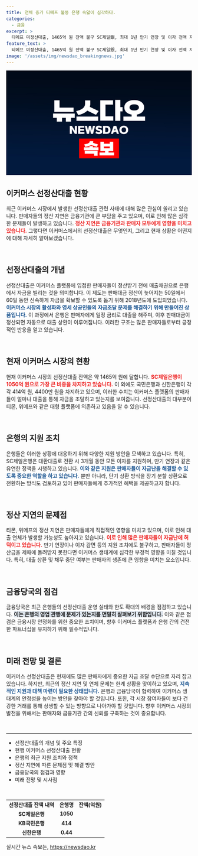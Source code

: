 ```yaml
---
title: 연체 증가 티메프 불똥 은행 속앓이 심각하다.
categories:
  - 금융
excerpt: >
  티메프 미정산대출, 1465억 원 잔액 불구 SC제일銀, 최대 1년 만기 연장 및 이자 전액 지원! 대출 연체 문제로 판매자들 시름 깊어져. 은행들이 금융 지원 확대 검토 중으로, 귀추가 주목된다.
feature_text: >
  티메프 미정산대출, 1465억 원 잔액 불구 SC제일銀, 최대 1년 만기 연장 및 이자 전액 지원! 대출 연체 문제로 판매자들 시름 깊어져. 은행들이 금융 지원 확대 검토 중으로, 귀추가 주목된다.
image: '/assets/img/newsdao_breakingnews.jpg'
---
```


<p><img src="/assets/img/newsdao_breakingnews.jpg" alt="firstkoreanews 속보" /></p>

<h2 data-ke-size="size26">이커머스 선정산대출 현황</h2>

<p data-ke-size="size16">최근 이커머스 시장에서 발생한 선정산대출 관련 사태에 대해 많은 관심이 쏠리고 있습니다. 판매자들의 정산 지연은 금융기관에 큰 부담을 주고 있으며, 이로 인해 많은 심각한 문제들이 발생하고 있습니다. <b><span style="color: #ee2323;">정산 지연은 금융기관과 판매자 모두에게 영향을 미치고 있습니다.</span></b> 그렇다면 이커머스에서의 선정산대출은 무엇인지, 그리고 현재 상황은 어떤지에 대해 자세히 알아보겠습니다.</p>

<p data-ke-size="size16">&nbsp;</p>

<h2 data-ke-size="size26">선정산대출의 개념</h2>

<p data-ke-size="size16">선정산대출은 이커머스 플랫폼에 입점한 판매자들이 정산받기 전에 매출채권으로 은행에서 자금을 빌리는 것을 의미합니다. 이 제도는 판매대금 정산이 늦어지는 50일에서 60일 동안 신속하게 자금을 확보할 수 있도록 돕기 위해 2018년도에 도입되었습니다. <b><span style="color: #1a5490;">이커머스 시장의 활성화와 영세 상공인들의 자금조달 문제를 해결하기 위해 만들어진 상품입니다.</span></b> 이 과정에서 은행은 판매자에게 일정 금리로 대출을 해주며, 이후 판매대금이 정산되면 자동으로 대출 상환이 이루어집니다. 이러한 구조는 많은 판매자들로부터 긍정적인 반응을 얻고 있습니다.</p>

<p data-ke-size="size16">&nbsp;</p>

<h2 data-ke-size="size26">현재 이커머스 시장의 현황</h2>

<p data-ke-size="size16">현재 이커머스 시장의 선정산대출 잔액은 약 1465억 원에 달합니다. <b><span style="color: #ee2323;">SC제일은행이 1050억 원으로 가장 큰 비중을 차지하고 있습니다.</span></b> 이 외에도 국민은행과 신한은행이 각각 414억 원, 4400만 원을 차지하고 있으며, 이러한 수치는 이커머스 플랫폼의 판매자들이 얼마나 대출을 통해 자금을 조달하고 있는지를 보여줍니다. 선정산대출의 대부분이 티몬, 위메프와 같은 대형 플랫폼에 의존하고 있음을 알 수 있습니다.</p>

<p data-ke-size="size16">&nbsp;</p>

<h2 data-ke-size="size26">은행의 지원 조치</h2>

<p data-ke-size="size16">은행들은 이러한 상황에 대응하기 위해 다양한 지원 방안을 모색하고 있습니다. 특히, SC제일은행은 대환대출로 전환 시 3개월 동안 모든 이자를 지원하며, 만기 연장과 같은 유연한 정책을 시행하고 있습니다. <b><span style="color: #1a5490;">이와 같은 지원은 판매자들이 자금난을 해결할 수 있도록 중요한 역할을 하고 있습니다.</span></b> 뿐만 아니라, 단기 상환 방식을 장기 분할 상환으로 전환하는 방식도 검토하고 있어 판매자들에게 추가적인 혜택을 제공하고자 합니다.</p>

<p data-ke-size="size16">&nbsp;</p>

<h2 data-ke-size="size26">정산 지연의 문제점</h2>

<p data-ke-size="size16">티몬, 위메프의 정산 지연은 판매자들에게 직접적인 영향을 미치고 있으며, 이로 인해 대출 연체가 발생할 가능성도 높아지고 있습니다. <b><span style="color: #ee2323;">이로 인해 많은 판매자들이 자금난에 허덕이고 있습니다.</span></b> 만기 연장이나 이자 감면 등의 지원 조치에도 불구하고, 판매자들이 정산금을 제때에 돌려받지 못한다면 이커머스 생태계에 심각한 부정적 영향을 미칠 것입니다. 특히, 대출 상환 및 채무 중단 여부는 판매자의 생존에 큰 영향을 미치는 요소입니다.</p>

<p data-ke-size="size16">&nbsp;</p>

<h2 data-ke-size="size26">금융당국의 점검</h2>

<p data-ke-size="size16">금융당국은 최근 은행들의 선정산대출 운영 실태와 한도 확대의 배경을 점검하고 있습니다. <b><span style="background-color: #21538527;">이는 은행의 영업 관행에 문제가 있는지를 면밀히 살펴보기 위함입니다.</span></b> 이와 같은 점검은 금융시장 안정화를 위한 중요한 조치이며, 향후 이커머스 플랫폼과 은행 간의 건전한 파트너십을 유지하기 위해 필수적입니다.</p>

<p data-ke-size="size16">&nbsp;</p>

<h2 data-ke-size="size26">미래 전망 및 결론</h2>

<p data-ke-size="size16">이커머스 선정산대출은 현재에도 많은 판매자에게 중요한 자금 조달 수단으로 자리 잡고 있습니다. 하지만, 최근의 정산 지연 및 연체 문제는 한계 상황을 맞이하고 있으며, <b><span style="color: #1a5490;">지속적인 지원과 대책 마련이 필요한 상태입니다.</span></b> 은행과 금융당국이 협력하여 이커머스 생태계의 안정성을 높이는 방안을 찾아야 할 것입니다. 또한, 각 시장 참여자들이 보다 건강한 거래를 통해 상생할 수 있는 방향으로 나아가야 할 것입니다. 향후 이커머스 시장의 발전을 위해서는 판매자와 금융기관 간의 신뢰를 구축하는 것이 중요합니다.</p>

<p data-ke-size="size16">&nbsp;</p>

<hr>

<ul>
    <li>선정산대출의 개념 및 주요 특징</li>
    <li>현행 이커머스 선정산대출 현황</li>
    <li>은행의 최근 지원 조치와 정책</li>
    <li>정산 지연에 따른 문제점 및 해결 방안</li>
    <li>금융당국의 점검과 영향</li>
    <li>미래 전망 및 시사점</li>
</ul>

<p data-ke-size="size16">&nbsp;</p>

<table>
    <tr>
        <td style="text-align: center; height: 17px;"><b>선정산대출 잔액 내역</b></td>
        <td style="text-align: center; height: 17px;"><b>은행명</b></td>
        <td style="text-align: center; height: 17px;"><b>잔액(억원)</b></td>
    </tr>
    <tr>
        <td style="text-align: center; height: 17px;"><b>SC제일은행</b></td>
        <td style="text-align: center; height: 17px;"><b>1050</b></td>
    </tr>
    <tr>
        <td style="text-align: center; height: 17px;"><b>KB국민은행</b></td>
        <td style="text-align: center; height: 17px;"><b>414</b></td>
    </tr>
    <tr>
        <td style="text-align: center; height: 17px;"><b>신한은행</b></td>
        <td style="text-align: center; height: 17px;"><b>0.44</b></td>
    </tr>
</table>
실시간 뉴스 속보는, <a href="https://newsdao.kr" rel="dofollow">https://newsdao.kr</a>


